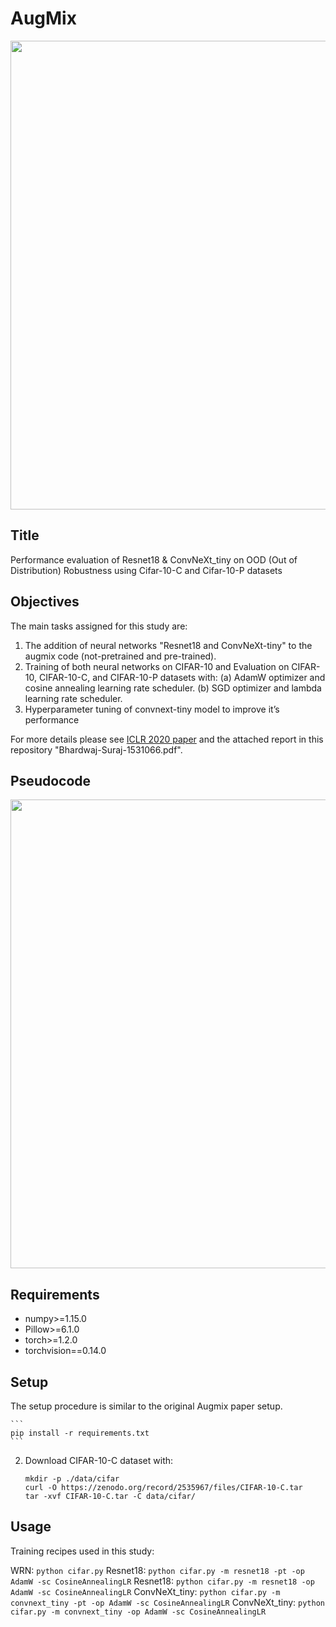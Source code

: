 # AugMix

<img align="center" src="assets/augmix.gif" width="750">


## Title
Performance evaluation of Resnet18 & ConvNeXt_tiny on OOD (Out of Distribution) Robustness using Cifar-10-C and Cifar-10-P datasets

## Objectives

The main tasks assigned for this study are:
1. The addition of neural networks "Resnet18 and ConvNeXt-tiny" to the
augmix code (not-pretrained and pre-trained).
2. Training of both neural networks on CIFAR-10 and Evaluation on CIFAR-
10, CIFAR-10-C, and CIFAR-10-P datasets with:
(a) AdamW optimizer and cosine annealing learning rate scheduler.
(b) SGD optimizer and lambda learning rate scheduler.
3. Hyperparameter tuning of convnext-tiny model to improve it’s performance

For more details please see [ICLR 2020 paper](https://arxiv.org/pdf/1912.02781.pdf) and the attached report in this repository "Bhardwaj-Suraj-1531066.pdf".

## Pseudocode

<img align="center" src="assets/pseudocode.png" width="750">

## Requirements

*   numpy>=1.15.0
*   Pillow>=6.1.0
*   torch>=1.2.0
*   torchvision==0.14.0

## Setup

The setup procedure is similar to the original Augmix paper setup.

    ```
    pip install -r requirements.txt
    ```

2.  Download CIFAR-10-C dataset with:

    ```
    mkdir -p ./data/cifar
    curl -O https://zenodo.org/record/2535967/files/CIFAR-10-C.tar
    tar -xvf CIFAR-10-C.tar -C data/cifar/
    ```

## Usage

Training recipes used in this study:

WRN: `python cifar.py`
Resnet18: `python cifar.py -m resnet18 -pt -op AdamW -sc CosineAnnealingLR`
Resnet18: `python cifar.py -m resnet18 -op AdamW -sc CosineAnnealingLR`
ConvNeXt_tiny: `python cifar.py -m convnext_tiny -pt -op AdamW -sc CosineAnnealingLR`
ConvNeXt_tiny: `python cifar.py -m convnext_tiny -op AdamW -sc CosineAnnealingLR`
